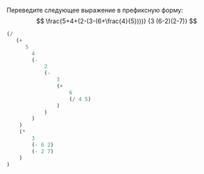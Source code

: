 Переведите следующее выражение в префиксную форму:
$$
\frac{5+4+(2-(3-(6+\frac{4}{5})))}
{3 (6-2)(2-7)}
$$
```scheme
(/ 
   (+ 
	  5 
		4 
		(- 
			2 
			(- 
				3 
				(+ 
					6 
					(/ 4 5)
				)
			)
		)
	)
	(* 
		3 
		(- 6 2) 
		(- 2 7)
	)
)
```

